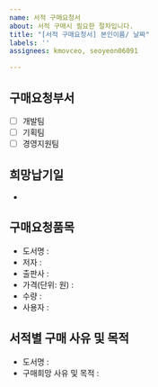 ```yaml
---
name: 서적 구매요청서
about: 서적 구매시 필요한 절차입니다.
title: "[서적 구매요청서] 본인이름/ 날짜"
labels: ''
assignees: kmovceo, seoyeon06091

---
```


## 구매요청부서
- [ ] 개발팀  
- [ ] 기획팀  
- [ ] 경영지원팀

## 희망납기일 
- 

## 구매요청품목
- 도서명 : 
- 저자 :
- 출판사 :
- 가격(단위: 원) :
- 수량 : 
- 사용자 :

## 서적별 구매 사유 및 목적
- 도서명 :
- 구매희망 사유 및 목적 :
